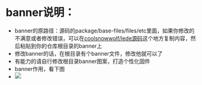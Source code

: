 # banner说明：
- banner的原路径：源码的package/base-files/files/etc里面，如果你修改的不满意或者修改错误，可以在[coolsnowwolf/lede源码](https://github.com/coolsnowwolf/lede/blob/master/package/base-files/files/etc/banner)这个地方复制内容，然后粘贴到你的仓库根目录的banner上
- 修改banner的话，在根目录有个banner文件，修改他就可以了
- 有能力的请自行修改根目录banner图案，打造个性化固件
- banner作用，看下图
- <img src="https://github.com/danshui-git/shuoming/blob/master/doc/banner.png" />
